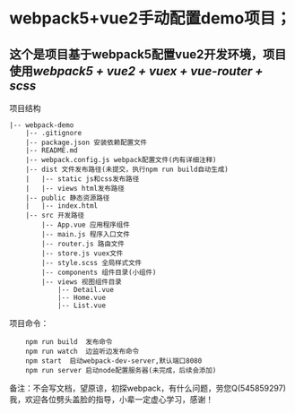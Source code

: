 # webpack5+vue2手动配置demo项目；

## 这个是项目基于webpack5配置vue2开发环境，项目使用*webpack5 + vue2 + vuex + vue-router + scss*


项目结构
```
|-- webpack-demo
    |-- .gitignore
    |-- package.json 安装依赖配置文件
    |-- README.md
    |-- webpack.config.js webpack配置文件(内有详细注释)
    |-- dist 文件发布路径(未提交，执行npm run build自动生成)
    |   |-- static js和css发布路径
    |   |-- views html发布路径
    |-- public 静态资源路径
    |   |-- index.html
    |-- src 开发路径
        |-- App.vue 应用程序组件
        |-- main.js 程序入口文件
        |-- router.js 路由文件
        |-- store.js vuex文件
        |-- style.scss 全局样式文件
        |-- components 组件目录(小组件)
        |-- views 视图组件目录
            |-- Detail.vue
            |-- Home.vue
            |-- List.vue
```


项目命令： 

``` 
    npm run build  发布命令 
    npm run watch  边监听边发布命令
    npm start  启动webpack-dev-server,默认端口8080  
    npm run server 启动node配置服务器(未完成，后续会添加)
```

备注：不会写文档，望原谅，初探webpack，有什么问题，劳您Q(545859297)我，欢迎各位劈头盖脸的指导，小辈一定虚心学习，感谢！



